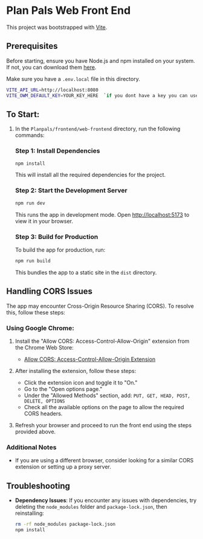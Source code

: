 # Plan Pals Web Front End

This project was bootstrapped with [Vite](https://vite.dev/).

## Prerequisites
Before starting, ensure you have Node.js and npm installed on your system. If not, you can download them [here](https://nodejs.org/).

Make sure you have a `.env.local` file in this directory.
```bash
VITE_API_URL=http://localhost:8080
VITE_OWM_DEFAULT_KEY=YOUR_KEY_HERE  `if you dont have a key you can use our Gropups key: 076d98c57641c3b3ef4731b20c99ff1c` 
```

## To Start:
1. In the `Planpals/frontend/web-frontend` directory, run the following commands:
   ### Step 1: Install Dependencies
   ```bash
   npm install
   ```
   This will install all the required dependencies for the project.

   ### Step 2: Start the Development Server
   ```bash
   npm run dev
   ```
   This runs the app in development mode. Open [http://localhost:5173](http://localhost:5173) to view it in your browser.

   ### Step 3: Build for Production
   To build the app for production, run:
   ```bash
   npm run build
   ```
   This bundles the app to a static site in the `dist` directory.

## Handling CORS Issues
The app may encounter Cross-Origin Resource Sharing (CORS). To resolve this, follow these steps:

### Using Google Chrome:
1. Install the "Allow CORS: Access-Control-Allow-Origin" extension from the Chrome Web Store:
   - [Allow CORS: Access-Control-Allow-Origin Extension](https://chromewebstore.google.com/detail/allow-cors-access-control/lhobafahddgcelffkeicbaginigeejlf)

2. After installing the extension, follow these steps:
   - Click the extension icon and toggle it to "On."
   - Go to the "Open options page."
   - Under the "Allowed Methods" section, add: `PUT, GET, HEAD, POST, DELETE, OPTIONS`
   - Check all the available options on the page to allow the required CORS headers.

3. Refresh your browser and proceed to run the front end using the steps provided above.

### Additional Notes
- If you are using a different browser, consider looking for a similar CORS extension or setting up a proxy server.

## Troubleshooting

- **Dependency Issues**: If you encounter any issues with dependencies, try deleting the `node_modules` folder and `package-lock.json`, then reinstalling:
  ```bash
  rm -rf node_modules package-lock.json
  npm install
